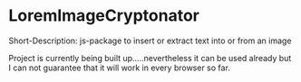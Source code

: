 LoremImageCryptonator
=====================

Short-Description: js-package to insert or extract text into or from an image

Project is currently being built up.....nevertheless it can be used already but I can not guarantee that it will work in every browser so far.
